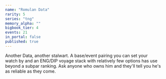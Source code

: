 ```yaml
---
name: "Romulan Data"
rarity: 5
series: "tng"
memory_alpha: ""
bigbook_tier: 4
events: 21
in_portal: false
published: true
---
```


Another Data, another stalwart. A base/event pairing you can set your watch by and an ENG/DIP voyage stack with relatively few options has use beyond a subpar ranking. Ask anyone who owns him and they'll tell you he's as reliable as they come.
